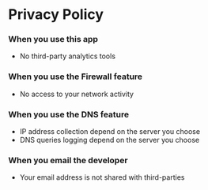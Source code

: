 # Privacy Policy

### When you use this app

- No third-party analytics tools

### When you use the Firewall feature

- No access to your network activity

### When you use the DNS feature

- IP address collection depend on the server you choose
- DNS queries logging depend on the server you choose

### When you email the developer

- Your email address is not shared with third-parties
